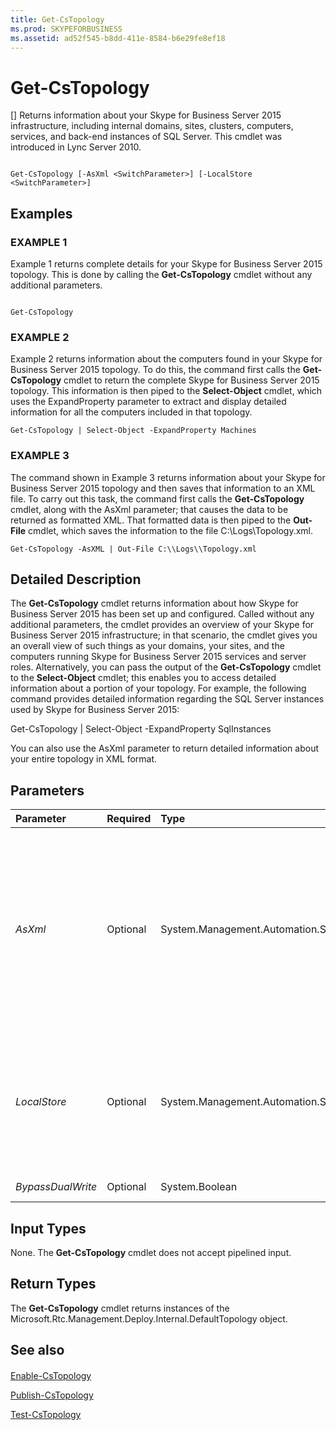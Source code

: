 ```yaml
---
title: Get-CsTopology
ms.prod: SKYPEFORBUSINESS
ms.assetid: ad52f545-b8dd-411e-8584-b6e29fe8ef18
---
```



# Get-CsTopology
[]
Returns information about your Skype for Business Server 2015 infrastructure, including internal domains, sites, clusters, computers, services, and back-end instances of SQL Server. This cmdlet was introduced in Lync Server 2010.
  
    
    


```

Get-CsTopology [-AsXml <SwitchParameter>] [-LocalStore <SwitchParameter>]

```


## Examples


  
    
    

### EXAMPLE 1

Example 1 returns complete details for your Skype for Business Server 2015 topology. This is done by calling the **Get-CsTopology** cmdlet without any additional parameters.
  
    
    

```

Get-CsTopology
```


### EXAMPLE 2

Example 2 returns information about the computers found in your Skype for Business Server 2015 topology. To do this, the command first calls the **Get-CsTopology** cmdlet to return the complete Skype for Business Server 2015 topology. This information is then piped to the **Select-Object** cmdlet, which uses the ExpandProperty parameter to extract and display detailed information for all the computers included in that topology.
  
    
    

```
Get-CsTopology | Select-Object -ExpandProperty Machines
```


### EXAMPLE 3

The command shown in Example 3 returns information about your Skype for Business Server 2015 topology and then saves that information to an XML file. To carry out this task, the command first calls the **Get-CsTopology** cmdlet, along with the AsXml parameter; that causes the data to be returned as formatted XML. That formatted data is then piped to the **Out-File** cmdlet, which saves the information to the file C:\\Logs\\Topology.xml.
  
    
    

```
Get-CsTopology -AsXML | Out-File C:\\Logs\\Topology.xml
```


## Detailed Description

The **Get-CsTopology** cmdlet returns information about how Skype for Business Server 2015 has been set up and configured. Called without any additional parameters, the cmdlet provides an overview of your Skype for Business Server 2015 infrastructure; in that scenario, the cmdlet gives you an overall view of such things as your domains, your sites, and the computers running Skype for Business Server 2015 services and server roles. Alternatively, you can pass the output of the **Get-CsTopology** cmdlet to the **Select-Object** cmdlet; this enables you to access detailed information about a portion of your topology. For example, the following command provides detailed information regarding the SQL Server instances used by Skype for Business Server 2015:
  
    
    
Get-CsTopology | Select-Object -ExpandProperty SqlInstances
  
    
    
You can also use the AsXml parameter to return detailed information about your entire topology in XML format.
  
    
    

## Parameters



|**Parameter**|**Required**|**Type**|**Description**|
|:-----|:-----|:-----|:-----|
| _AsXml_ <br/> |Optional  <br/> |System.Management.Automation.SwitchParameter  <br/> |Returns topology information in XML format. By combining the **Get-CsTopology** cmdlet, the AsXml parameter, and the **Out-File** cmdlet, you can export your topology to an XML file. <br/> |
| _LocalStore_ <br/> |Optional  <br/> |System.Management.Automation.SwitchParameter  <br/> |Retrieves the topology data from the local replica of the Central Management store rather than from the Central Management store itself.  <br/> |
| _BypassDualWrite_ <br/> |Optional  <br/> |System.Boolean  <br/> |PARAMVALUE: $true | $false  <br/> |
   

## Input Types

None. The **Get-CsTopology** cmdlet does not accept pipelined input.
  
    
    

## Return Types

The **Get-CsTopology** cmdlet returns instances of the Microsoft.Rtc.Management.Deploy.Internal.DefaultTopology object.
  
    
    

## See also


#### 


  
    
    
 [Enable-CsTopology](enable-cstopology.md)
  
    
    
 [Publish-CsTopology](publish-cstopology.md)
  
    
    
 [Test-CsTopology](test-cstopology.md)
